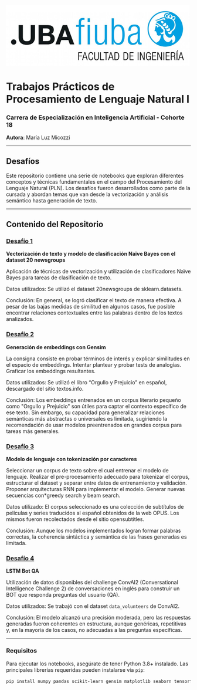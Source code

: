 <img src="https://github.com/hernancontigiani/ceia_memorias_especializacion/raw/master/Figures/logoFIUBA.jpg" width="500" align="center">

# Trabajos Prácticos de Procesamiento de Lenguaje Natural I

### Carrera de Especialización en Inteligencia Artificial - Cohorte 18

**Autora**: María Luz Micozzi

---

## Desafíos

Este repositorio contiene una serie de notebooks que exploran diferentes conceptos y técnicas fundamentales en el campo del Procesamiento del Lenguaje Natural (PLN). Los desafíos fueron desarrollados como parte de la cursada y abordan temas que van desde la vectorización y análisis semántico hasta generación de texto.

---

## Contenido del Repositorio

### [Desafío 1](https://github.com/mlmicozzi/PLN/blob/main/Desafio_1_Micozzi.ipynb)
**Vectorización de texto y modelo de clasificación Naïve Bayes con el dataset 20 newsgroups**

Aplicación de técnicas de vectorización y utilización de clasificadores Naïve Bayes para tareas de clasificación de texto.

Datos utilizados: Se utilizó el dataset 20newsgroups de sklearn.datasets.

Conclusión: En general, se logró clasificar el texto de manera efectiva. A pesar de las bajas medidas de similitud en algunos casos, fue posible encontrar relaciones contextuales entre las palabras dentro de los textos analizados.

### [Desafío 2](https://github.com/mlmicozzi/PLN/blob/main/Desafio_2_Micozzi.ipynb)
**Generación de embeddings con Gensim**

La consigna consiste en probar términos de interés y explicar similitudes en el espacio de embeddings. Intentar plantear y probar tests de analogías. Graficar los embeddings resultantes.

Datos utilizados: Se utilizó el libro “Orgullo y Prejuicio” en español, descargado del sitio textos.info.

Conclusión: Los embeddings entrenados en un corpus literario pequeño como "Orgullo y Prejuicio" son útiles para captar el contexto específico de ese texto. Sin embargo, su capacidad para generalizar relaciones semánticas más abstractas o universales es limitada, sugiriendo la recomendación de usar modelos preentrenados en grandes corpus para tareas más generales.

### [Desafío 3](https://github.com/mlmicozzi/PLN/blob/main/Desafio_3_Micozzi.ipynb)
**Modelo de lenguaje con tokenización por caracteres**

Seleccionar un corpus de texto sobre el cual entrenar el modelo de lenguaje. Realizar el pre-procesamiento adecuado para tokenizar el corpus, estructurar el dataset y separar entre datos de entrenamiento y validación. Proponer arquitecturas RNN para implementar el modelo. Generar nuevas secuencias con*greedy search y beam search.

Datos utilizado: El corpus seleccionado es una colección de subtítulos de películas y series traducidos al español obtenidos de la web OPUS. Los mismos fueron recolectados desde el sitio opensubtitles.

Conclusión: Aunque los modelos implementados logran formar palabras correctas, la coherencia sintáctica y semántica de las frases generadas es limitada.

### [Desafío 4](https://github.com/mlmicozzi/PLN/blob/main/Desafio_4_Micozzi.ipynb)
**LSTM Bot QA**

Utilización de datos disponibles del challenge ConvAI2 (Conversational Intelligence Challenge 2) de conversaciones en inglés para construir un BOT que responda preguntas del usuario (QA).

Datos utilizados: Se trabajó con el dataset `data_volunteers` de ConvAI2.

Conclusión: El modelo alcanzó una precisión moderada, pero las respuestas generadas fueron coherentes en estructura, aunque genéricas, repetitivas y, en la mayoría de los casos, no adecuadas a las preguntas específicas.

---

### Requisitos

Para ejecutar los notebooks, asegúrate de tener Python 3.8+ instalado. Las principales librerías requeridas pueden instalarse vía `pip`:

```bash
pip install numpy pandas scikit-learn gensim matplotlib seaborn tensorflow keras nltk ipywidgets jupyter
